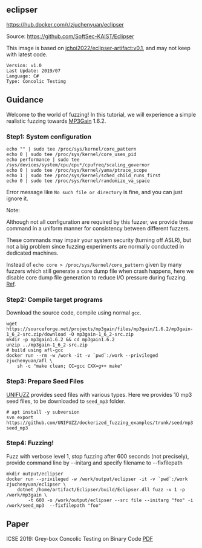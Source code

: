 ## eclipser

https://hub.docker.com/r/zjuchenyuan/eclipser

Source: https://github.com/SoftSec-KAIST/Eclipser

This image is based on [jchoi2022/eclipser-artifact:v0.1](https://hub.docker.com/r/jchoi2022/eclipser-artifact), and may not keep with latest code.

```
Version: v1.0
Last Update: 2019/07
Language: C#
Type: Concolic Testing
```

## Guidance

Welcome to the world of fuzzing! 
In this tutorial, we will experience a simple realistic fuzzing towards [MP3Gain](http://mp3gain.sourceforge.net/) 1.6.2.

### Step1: System configuration

```
echo "" | sudo tee /proc/sys/kernel/core_pattern
echo 0 | sudo tee /proc/sys/kernel/core_uses_pid
echo performance | sudo tee /sys/devices/system/cpu/cpu*/cpufreq/scaling_governor
echo 0 | sudo tee /proc/sys/kernel/yama/ptrace_scope
echo 1 | sudo tee /proc/sys/kernel/sched_child_runs_first
echo 0 | sudo tee /proc/sys/kernel/randomize_va_space
```

Error message like `No such file or directory` is fine, and you can just ignore it.

Note: 

Although not all configuration are required by this fuzzer, we provide these command in a uniform manner for consistency between different fuzzers. 

These commands may impair your system security (turning off ASLR), but not a big problem since fuzzing experiments are normally conducted in dedicated machines.

Instead of `echo core > /proc/sys/kernel/core_pattern` given by many fuzzers which still generate a core dump file when crash happens, 
here we disable core dump file generation to reduce I/O pressure during fuzzing. [Ref](http://man7.org/linux/man-pages/man5/core.5.html).

### Step2: Compile target programs

Download the source code, compile using normal `gcc`.

```
wget https://sourceforge.net/projects/mp3gain/files/mp3gain/1.6.2/mp3gain-1_6_2-src.zip/download -O mp3gain-1_6_2-src.zip
mkdir -p mp3gain1.6.2 && cd mp3gain1.6.2
unzip ../mp3gain-1_6_2-src.zip
# build using afl-gcc
docker run --rm -w /work -it -v `pwd`:/work --privileged zjuchenyuan/afl \
    sh -c "make clean; CC=gcc CXX=g++ make"
```

### Step3: Prepare Seed Files

[UNIFUZZ](https://github.com/UNIFUZZ/seeds) provides seed files with various types. Here we provides 10 mp3 seed files, to be downloaded to `seed_mp3` folder.

```
# apt install -y subversion
svn export https://github.com/UNIFUZZ/dockerized_fuzzing_examples/trunk/seed/mp3 seed_mp3
```

### Step4: Fuzzing!

Fuzz with verbose level 1, stop fuzzing after 600 seconds (not precisely), provide command line by --initarg and specify filename to --fixfilepath

```
mkdir output/eclipser
docker run --privileged -w /work/output/eclipser -it -v `pwd`:/work zjuchenyuan/eclipser \
    dotnet /home/artifact/Eclipser/build/Eclipser.dll fuzz -v 1 -p /work/mp3gain \
        -t 600 -o /work/output/eclipser --src file --initarg "foo" -i /work/seed_mp3  --fixfilepath "foo" 
```

## Paper

ICSE 2019: Grey-box Concolic Testing on Binary Code [PDF](https://softsec.kaist.ac.kr/~jschoi/data/icse2019.pdf)

